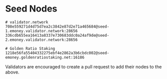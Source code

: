 # Seed Nodes

```
# validator.network
708e559271d4d75d7ea2c3842e87d2e71a465684@seed-1.emoney.validator.network:28656
336cdb655ea16413a8337e730683ddc0a24af9de@seed-2.emoney.validator.network:28656

# Golden Ratio Staking
1218e56fa55404332275ebf4e2862a3b6cbdc002@seed-emoney.goldenratiostaking.net:16186
```

Validators are encouraged to create a pull request to add their nodes to the above.
